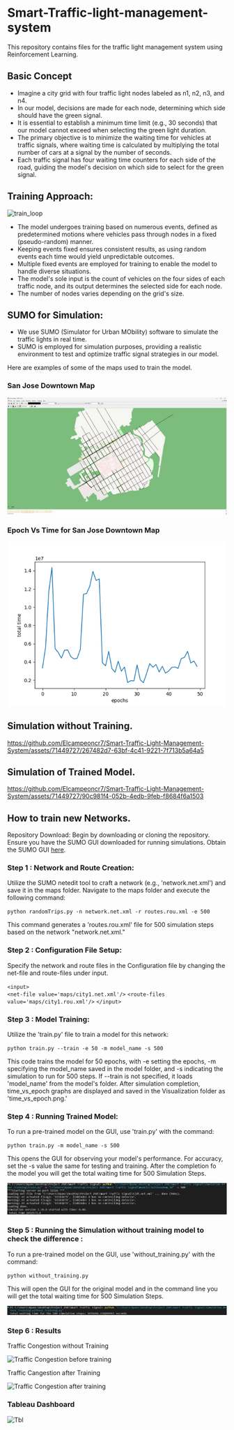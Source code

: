 # Smart-Traffic-light-management-system
This repository contains files for the traffic light management system using Reinforcement Learning.

## Basic Concept 

- Imagine a city grid with four traffic light nodes labeled as n1, n2, n3, and n4. 
- In our model, decisions are made for each node, determining which side should have the green signal.
- It is essential to establish a minimum time limit (e.g., 30 seconds) that our model cannot exceed when selecting the green light duration. 
- The primary objective is to minimize the waiting time for vehicles at traffic signals, where waiting time is calculated by multiplying the total number of cars
  at a signal by the number of seconds.
- Each traffic signal has four waiting time counters for each side of the road, guiding the model's decision on which side to select for the green signal.

## Training Approach:

![train_loop](https://github.com/Elcampeoncr7/Smart-Traffic-Light-Management-System/assets/71449727/01f34cda-6e57-4472-a214-a9776ed9c376)

- The model undergoes training based on numerous events, defined as predetermined motions where vehicles pass through nodes in a fixed (pseudo-random) manner.   
- Keeping events fixed ensures consistent results, as using random events each time would yield unpredictable outcomes. 
- Multiple fixed events are employed for training to enable the model to handle diverse situations. 
- The model's sole input is the count of vehicles on the four sides of each traffic node, and its output determines the selected side for each node. 
- The number of nodes varies depending on the grid's size.

## SUMO for Simulation:
- We use SUMO (Simulator for Urban MObility) software to simulate the traffic lights in real time.
- SUMO is employed for simulation purposes, providing a realistic environment to test and optimize traffic signal strategies in our model.

Here are examples of some of the maps used to train the model.

### San Jose Downtown Map 
![map](/Smart%20Traffic%20Signal/maps/San_Jose_Downtown_Map.jpg)

###  Epoch Vs Time for San Jose Downtown Map 

![evst](/Smart%20Traffic%20Signal/Visualization/time_vs_epochs.png)

## Simulation without Training.

https://github.com/Elcampeoncr7/Smart-Traffic-Light-Management-System/assets/71449727/267482d7-63bf-4c41-9221-7f713b5a64a5

## Simulation of Trained Model.

https://github.com/Elcampeoncr7/Smart-Traffic-Light-Management-System/assets/71449727/90c981f4-052b-4edb-9feb-f8684f6a1503

## How to train new Networks.

Repository Download: Begin by downloading or cloning the repository.
Ensure you have the SUMO GUI downloaded for running simulations. Obtain the SUMO GUI [here](https://sumo.dlr.de/docs/Downloads.php).

### Step 1 : Network and Route Creation: 

Utilize the SUMO netedit tool to craft a network (e.g., 'network.net.xml') and save it in the maps folder.
Navigate to the maps folder and execute the following command:
 
`python randomTrips.py -n network.net.xml -r routes.rou.xml -e 500`

This command generates a 'routes.rou.xml' file for 500 simulation steps based on the network "network.net.xml."

### Step 2 : Configuration File Setup:

Specify the network and route files in the Configuration file by changing the net-file and route-files under input.

`<input>`        
  `<net-file value='maps/city1.net.xml'/>`
  `<route-files value='maps/city1.rou.xml'/>`
`</input>`

### Step 3 : Model Training:

Utilize the 'train.py' file to train a model for this network:

`python train.py --train -e 50 -m model_name -s 500`

This code trains the model for 50 epochs, with -e setting the epochs, -m specifying the model_name saved in the model folder, and -s indicating the simulation to run for 500 steps. If --train is not specified, it loads 'model_name' from the model's folder. After simulation completion, time_vs_epoch graphs are displayed and saved in the Visualization folder as 'time_vs_epoch.png.'

### Step 4 : Running Trained Model:<br/>

To run a pre-trained model on the GUI, use 'train.py' with the command:

`python train.py -m model_name -s 500`

This opens the GUI for observing your model's performance. For accuracy, set the -s value the same for testing and training.
After the completion fo the model you will get the total waiting time for 500 Simulation Steps.

![opt1](/Smart%20Traffic%20Signal/Output_data_files/trained_model.jpg)

### Step 5 : Running the Simulation without training model to check the difference :

To run a pre-trained model on the GUI, use 'without_training.py' with the command:

`python without_training.py`

This will open the GUI for the original model and in the command line you will get the total waiting time for 500 Simulation Steps.

![Simulation Output](/Smart%20Traffic%20Signal/Output_data_files/without_training.jpg)

### Step 6 : Results

Traffic Congestion without Training

![Traffic Congestion before training](https://github.com/Elcampeoncr7/Smart-Traffic-Light-Management-System/assets/71449727/c2666b0c-4cd9-461d-98d8-755380b33ad4)

Traffic Cangestion after Training

![Traffic Congestion after training](https://github.com/Elcampeoncr7/Smart-Traffic-Light-Management-System/assets/71449727/4ce08c76-a86e-4b99-96fe-349096ac783f)

### Tableau Dashboard 

![Tbl](https://public.tableau.com/app/profile/maria.poulose/viz/SUMO-pjct_2/Dashboard1?publish=yes)

